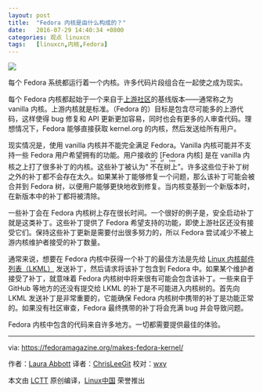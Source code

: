 ```yaml
---
layout: post
title:	"Fedora 内核是由什么构成的？"
date:	2016-07-29 14:40:34 +0800 
categories:	观点 linuxcn 
tags:	[linuxcn,内核,Fedora]
---
```



![](/Asserts/Images//attachment/album/201607/29/144036jyzsz1j1uu1g8auz.png)


每个 Fedora 系统都运行着一个内核。许多代码片段组合在一起使之成为现实。


每个 Fedora 内核都起始于一个来自于[上游社区](http://www.kernel.org/)的基线版本——通常称之为 vanilla 内核。上游内核就是标准。（Fedora 的）目标是包含尽可能多的上游代码，这样使得 bug 修复和 API 更新更加容易，同时也会有更多的人审查代码。理想情况下，Fedora 能够直接获取 kernel.org 的内核，然后发送给所有用户。


现实情况是，使用 vanilla 内核并不能完全满足 Fedora。Vanilla 内核可能并不支持一些 Fedora 用户希望拥有的功能。用户接收的 [Fedora 内核] 是在 vanilla 内核之上打了很多补丁的内核。这些补丁被认为“<ruby> 不在树上 <rp>  （ </rp> <rt>  out of tree </rt> <rp>  ） </rp></ruby>”。许多这些位于补丁树之外的补丁都不会存在太久。如果某补丁能够修复一个问题，那么该补丁可能会被合并到 Fedora 树，以便用户能够更快地收到修复。当内核变基到一个新版本时，在新版本中的补丁都将被清除。


一些补丁会在 Fedora 内核树上存在很长时间。一个很好的例子是，安全启动补丁就是这类补丁。这些补丁提供了 Fedora 希望支持的功能，即使上游社区还没有接受它们。保持这些补丁更新是需要付出很多努力的，所以 Fedora 尝试减少不被上游内核维护者接受的补丁数量。


通常来说，想要在 Fedora 内核中获得一个补丁的最佳方法是先给 [Linux 内核邮件列表（LKML）](http://www.labbott.name/blog/2015/10/02/the-art-of-communicating-with-lkml/) 发送补丁，然后请求将该补丁包含到 Fedora 中。如果某个维护者接受了补丁，就意味着 Fedora 内核树中将来很有可能会包含该补丁。一些来自于 GitHub 等地方的还没有提交给 LKML 的补丁是不可能进入内核树的。首先向 LKML 发送补丁是非常重要的，它能确保 Fedora 内核树中携带的补丁是功能正常的。如果没有社区审查，Fedora 最终携带的补丁将会充满 bug 并会导致问题。


Fedora 内核中包含的代码来自许多地方。一切都需要提供最佳的体验。




---


via: <https://fedoramagazine.org/makes-fedora-kernel/>


作者：[Laura Abbott](https://fedoramagazine.org/makes-fedora-kernel/) 译者：[ChrisLeeGit](https://github.com/chrisleegit) 校对：[wxy](https://github.com/wxy)


本文由 [LCTT](https://github.com/LCTT/TranslateProject) 原创编译，[Linux中国](https://linux.cn/) 荣誉推出
